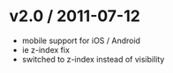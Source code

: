 
v2.0 / 2011-07-12
==================

  * mobile support for iOS / Android
  * ie z-index fix
  * switched to z-index instead of visibility
